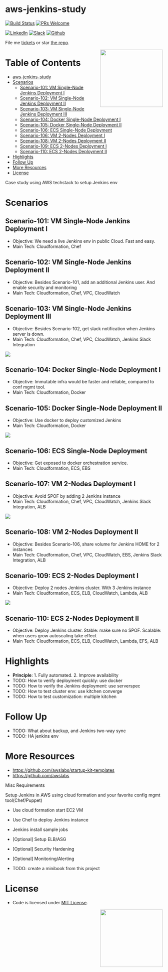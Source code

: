 # aws-jenkins-study

[![Build Status](https://travis-ci.org/DennyZhang/aws-jenkins-study.svg?branch=master)](https://travis-ci.org/DennyZhang/aws-jenkins-study) [![PRs Welcome](https://img.shields.io/badge/PRs-welcome-brightgreen.svg)](http://makeapullrequest.com)

[![LinkedIn](https://raw.githubusercontent.com/USDevOps/mywechat-slack-group/master/images/linkedin.png)](https://www.linkedin.com/in/dennyzhang001) [![Slack](https://raw.githubusercontent.com/USDevOps/mywechat-slack-group/master/images/slack.png)](https://www.dennyzhang.com/slack) [![Github](https://raw.githubusercontent.com/USDevOps/mywechat-slack-group/master/images/github.png)](https://github.com/DennyZhang)

File me [tickets](https://github.com/DennyZhang/aws-jenkins-study/issues) or star [the repo](https://github.com/DennyZhang/aws-jenkins-study).

<a href="https://github.com/DennyZhang?tab=followers"><img align="right" width="200" height="183" src="https://raw.githubusercontent.com/USDevOps/mywechat-slack-group/master/images/fork_github.png" /></a>

Table of Contents
=================

   * [aws-jenkins-study](#aws-jenkins-study)
   * [Scenarios](#scenarios)
      * [Scenario-101: VM Single-Node Jenkins Deployment I](#scenario-101-vm-single-node-jenkins-deployment-i)
      * [Scenario-102: VM Single-Node Jenkins Deployment II](#scenario-102-vm-single-node-jenkins-deployment-ii)
      * [Scenario-103: VM Single-Node Jenkins Deployment III](#scenario-103-vm-single-node-jenkins-deployment-iii)
      * [Scenario-104: Docker Single-Node Deployment I](#scenario-104-docker-single-node-deployment-i)
      * [Scenario-105: Docker Single-Node Deployment II](#scenario-105-docker-single-node-deployment-ii)
      * [Scenario-106: ECS Single-Node Deployment](#scenario-106-ecs-single-node-deployment)
      * [Scenario-106: VM 2-Nodes Deployment I](#scenario-106-vm-2-nodes-deployment-i)
      * [Scenario-108: VM 2-Nodes Deployment II](#scenario-108-vm-2-nodes-deployment-ii)
      * [Scenario-109: ECS 2-Nodes Deployment I](#scenario-109-ecs-2-nodes-deployment-i)
      * [Scenario-110: ECS 2-Nodes Deployment II](#scenario-110-ecs-2-nodes-deployment-ii)
   * [Highlights](#highlights)
   * [Follow Up](#follow-up)
   * [More Resources](#more-resources)
   * [License](#license)

Case study using AWS techstack to setup Jenkins env

# Scenarios

## Scenario-101: VM Single-Node Jenkins Deployment I
- Objective: We need a live Jenkins env in public Cloud. Fast and easy.
- Main Tech: Cloudformation, Chef

## Scenario-102: VM Single-Node Jenkins Deployment II
- Objective: Besides Scenario-101, add an additional Jenkins user. And enable security and monitoring
- Main Tech: Cloudformation, Chef, VPC, CloudWatch

## Scenario-103: VM Single-Node Jenkins Deployment III
- Objective: Besides Scenario-102, get slack notification when Jenkins server is down.
- Main Tech: Cloudformation, Chef, VPC, CloudWatch, Jenkins Slack Integration

![](misc/jenkins_vm_aio.png)

## Scenario-104: Docker Single-Node Deployment I
- Objective: Immutable infra would be faster and reliable, compared to conf mgmt tool.
- Main Tech: Cloudformation, Docker

## Scenario-105: Docker Single-Node Deployment II
- Objective: Use docker to deploy customized Jenkins
- Main Tech: Cloudformation, Docker

![](misc/jenkins_docker_aio.png)

## Scenario-106: ECS Single-Node Deployment
- Objective: Get exposed to docker orchestration service.
- Main Tech: Cloudformation, ECS, EBS

## Scenario-107: VM 2-Nodes Deployment I
- Objective: Avoid SPOF by adding 2 Jenkins instance
- Main Tech: Cloudformation, Chef, VPC, CloudWatch, Jenkins Slack Integration, ALB

![](misc/jenkins_vm_2nodes.png)

## Scenario-108: VM 2-Nodes Deployment II
- Objective: Besides Scenario-106, share volume for Jenkins HOME for 2 instances
- Main Tech: Cloudformation, Chef, VPC, CloudWatch, EBS, Jenkins Slack Integration, ALB

## Scenario-109: ECS 2-Nodes Deployment I
- Objective: Deploy 2 nodes Jenkins cluster. With 3 Jenkins instance
- Main Tech: Cloudformation, ECS, ELB, CloudWatch, Lambda, ALB

![](misc/jenkins_docker_2nodes.png)

## Scenario-110: ECS 2-Nodes Deployment II
- Objective: Deploy Jenkins cluster. Stable: make sure no SPOF. Scalable: when users grow autoscaling take effect
- Main Tech: Cloudformation, ECS, ELB, CloudWatch, Lambda, EFS, ALB

# Highlights
- **Principle**: 1. Fully automated. 2. Improve availability
- TODO: How to verify deployment quickly: use docker
- TODO: How to verify the Jenkins deployment: use serverspec
- TODO: How to test cluster env: use kitchen converge
- TODO: How to test customization: multiple kitchen

# Follow Up
- TODO: What about backup, and Jenkins two-way sync
- TODO: HA jenkins env

# More Resources
- https://github.com/awslabs/startup-kit-templates
- https://github.com/awslabs

Misc Requirements

Setup Jenkins in AWS using cloud formation and your favorite config mgmt tool(Chef/Puppet)
- Use cloud formation start EC2 VM
- Use Chef to deploy Jenkins instance
- Jenkins install sample jobs
- [Optional] Setup ELB/ASG
- [Optional] Security Hardening
- [Optional] Monitoring/Alerting

- TODO: create a minibook from this project

# License
- Code is licensed under [MIT License](https://www.dennyzhang.com/wp-content/mit_license.txt).

<img align="right" width="200" height="183" src="https://raw.githubusercontent.com/USDevOps/mywechat-slack-group/master/images/magic.gif">
